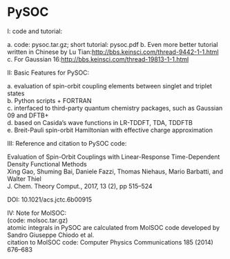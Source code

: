 # PySOC
I: code and tutorial:

a. code: pysoc.tar.gz; short tutorial: pysoc.pdf 
b. Even more better tutorial written in Chinese by Lu Tian:http://bbs.keinsci.com/thread-9442-1-1.html
c. For Gaussian 16:http://bbs.keinsci.com/thread-19813-1-1.html

II: Basic Features for PySOC:  

a. evaluation of spin-orbit coupling elements between singlet and triplet states  
b. Python scripts + FORTRAN  
c. interfaced to third-party quantum chemistry packages, such as Gaussian 09 and DFTB+  
d. based on Casida’s wave functions in LR-TDDFT, TDA, TDDFTB  
e. Breit-Pauli spin-orbit Hamiltonian with effective charge approximation  

III: Reference and citation to PySOC code:

Evaluation of Spin-Orbit Couplings with Linear-Response Time-Dependent Density Functional Methods  
Xing Gao, Shuming Bai, Daniele Fazzi, Thomas Niehaus, Mario Barbatti, and Walter Thiel  
J. Chem. Theory Comput., 2017, 13 (2), pp 515–524

DOI: 10.1021/acs.jctc.6b00915  

  
IV: Note for MolSOC:  
(code: molsoc.tar.gz)  
   atomic integrals in PySOC are calculated from MolSOC code developed by Sandro Giuseppe Chiodo et al.  
   citation to MolSOC code: Computer Physics Communications 185 (2014) 676–683  

